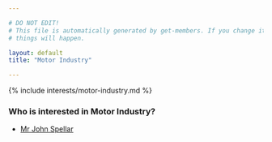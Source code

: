 ```yaml
---

# DO NOT EDIT!
# This file is automatically generated by get-members. If you change it, bad
# things will happen.

layout: default
title: "Motor Industry"

---
```


{% include interests/motor-industry.md %}

### Who is interested in Motor Industry?


* [Mr John Spellar](members/mr-john-spellar.html)
